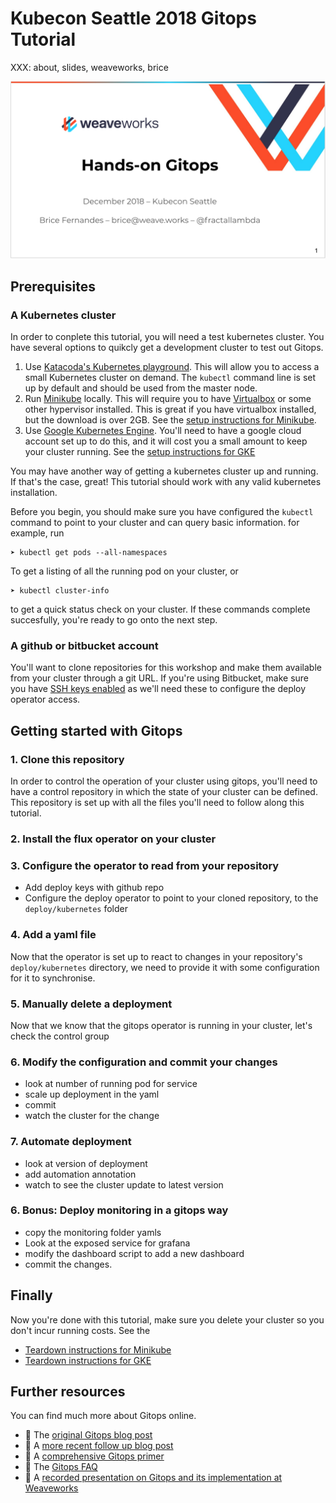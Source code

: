 Kubecon Seattle 2018 Gitops Tutorial
====================================


XXX: about, slides, weaveworks, brice

[![](resources/presentation.png?raw=true)](https://docs.google.com/presentation/d/1ujRd4k2s8dG0-AMHIWMTyA8JoTUkXRQwXQ4izmDWeTI/edit?usp=sharing)

Prerequisites
-------------

### A Kubernetes cluster

In order to conplete this tutorial, you will need a test kubernetes cluster. You have several options to quikcly get a development cluster to test out Gitops.

1. Use [Katacoda's Kubernetes playground](https://www.katacoda.com/courses/kubernetes/playground). This will allow you to access a small Kubernetes cluster on demand. The `kubectl` command line is set up by default and should be used from the master node.
2. Run [Minikube](https://github.com/kubernetes/minikube) locally. This will require you to have [Virtualbox](https://www.virtualbox.org/) or some other hypervisor installed. This is great if you have virtualbox installed, but the download is over 2GB. See the [setup instructions for Minikube](docs/minikube-install.md).
3. Use [Google Kubernetes Engine](https://cloud.google.com/kubernetes-engine/). You'll need to have a google cloud account set up to do this, and it will cost you a small amount to keep your cluster running. See the [setup instructions for GKE](docs/gke-install.md)


You may have another way of getting a kubernetes cluster up and running. If that's the case, great! This tutorial should work with any valid kubernetes installation. 

Before you begin, you should make sure you have configured the `kubectl` command to point to your cluster and can query basic information. for example, run

```
➤ kubectl get pods --all-namespaces
```

To get a listing of all the running pod on your cluster, or

```
➤ kubectl cluster-info
```

to get a quick status check on your cluster. If these commands complete succesfully, you're ready to go onto the next step.

### A github or bitbucket account
You'll want to clone repositories for this workshop and make them available from your cluster through a git URL. If you're using Bitbucket, make sure you have [SSH keys enabled](https://confluence.atlassian.com/bitbucketserver/enabling-ssh-access-to-git-repositories-in-bitbucket-server-776640358.html) as we'll need these to configure the deploy operator access. 

Getting started with Gitops
---------------------------

### 1. Clone this repository 
In order to control the operation of your cluster using gitops, you'll need to have a control repository in which the state of your cluster can be defined. This repository is set up with all the files you'll need to follow along this tutorial. 

### 2. Install the flux operator on your cluster

### 3. Configure the operator to read from your repository
- Add deploy keys with github repo
- Configure the deploy operator to point to your cloned repository, to the `deploy/kubernetes` folder


### 4. Add a yaml file 
Now that the operator is set up to react to changes in your repository's `deploy/kubernetes` directory, we need to provide it with some configuration for it to synchronise.

### 5. Manually delete a deployment
Now that we know that the gitops operator is running in your cluster, let's check the control group 

### 6. Modify the configuration and commit your changes
- look at number of running pod for service
- scale up deployment in the yaml
- commit
- watch the cluster for the change

### 7. Automate deployment
- look at version of deployment
- add automation annotation
- watch to see the cluster update to latest version

### 6. Bonus: Deploy monitoring in a gitops way
- copy the monitoring folder yamls
- Look at the exposed service for grafana
- modify the dashboard script to add a new dashboard
- commit the changes.






Finally
-------

Now you're done with this tutorial, make sure you delete your cluster so you don't incur running costs. See the 

- [Teardown instructions for Minikube](docs/minikube-teardown.md)
- [Teardown instructions for GKE](docs/gke-teardown.md)

Further resources
-----------------

You can find much more about Gitops online.

- 📄 The [original Gitops blog post](https://www.weave.works/blog/gitops-operations-by-pull-request)
- 📄 A [more recent follow up blog post](https://www.weave.works/blog/what-is-gitops-really)
- 📄 A [comprehensive Gitops primer](https://www.weave.works/technologies/gitops/)
- 📄 The [Gitops FAQ](https://www.weave.works/technologies/gitops-frequently-asked-questions/)
- 🎥 A [recorded presentation on Gitops and its implementation at Weaveworks](https://vimeo.com/293138562/5aa199fa9e)




